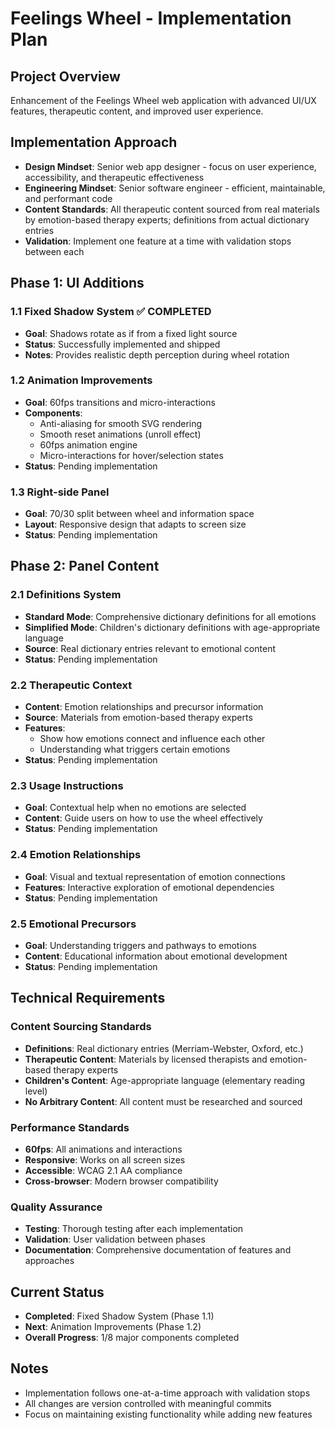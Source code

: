 # Feelings Wheel - Implementation Plan

## Project Overview
Enhancement of the Feelings Wheel web application with advanced UI/UX features, therapeutic content, and improved user experience.

## Implementation Approach
- **Design Mindset**: Senior web app designer - focus on user experience, accessibility, and therapeutic effectiveness
- **Engineering Mindset**: Senior software engineer - efficient, maintainable, and performant code
- **Content Standards**: All therapeutic content sourced from real materials by emotion-based therapy experts; definitions from actual dictionary entries
- **Validation**: Implement one feature at a time with validation stops between each

## Phase 1: UI Additions

### 1.1 Fixed Shadow System ✅ COMPLETED
- **Goal**: Shadows rotate as if from a fixed light source
- **Status**: Successfully implemented and shipped
- **Notes**: Provides realistic depth perception during wheel rotation

### 1.2 Animation Improvements
- **Goal**: 60fps transitions and micro-interactions
- **Components**:
  - Anti-aliasing for smooth SVG rendering
  - Smooth reset animations (unroll effect)
  - 60fps animation engine
  - Micro-interactions for hover/selection states
- **Status**: Pending implementation

### 1.3 Right-side Panel
- **Goal**: 70/30 split between wheel and information space
- **Layout**: Responsive design that adapts to screen size
- **Status**: Pending implementation

## Phase 2: Panel Content

### 2.1 Definitions System
- **Standard Mode**: Comprehensive dictionary definitions for all emotions
- **Simplified Mode**: Children's dictionary definitions with age-appropriate language
- **Source**: Real dictionary entries relevant to emotional content
- **Status**: Pending implementation

### 2.2 Therapeutic Context
- **Content**: Emotion relationships and precursor information
- **Source**: Materials from emotion-based therapy experts
- **Features**:
  - Show how emotions connect and influence each other
  - Understanding what triggers certain emotions
- **Status**: Pending implementation

### 2.3 Usage Instructions
- **Goal**: Contextual help when no emotions are selected
- **Content**: Guide users on how to use the wheel effectively
- **Status**: Pending implementation

### 2.4 Emotion Relationships
- **Goal**: Visual and textual representation of emotion connections
- **Features**: Interactive exploration of emotional dependencies
- **Status**: Pending implementation

### 2.5 Emotional Precursors
- **Goal**: Understanding triggers and pathways to emotions
- **Content**: Educational information about emotional development
- **Status**: Pending implementation

## Technical Requirements

### Content Sourcing Standards
- **Definitions**: Real dictionary entries (Merriam-Webster, Oxford, etc.)
- **Therapeutic Content**: Materials by licensed therapists and emotion-based therapy experts
- **Children's Content**: Age-appropriate language (elementary reading level)
- **No Arbitrary Content**: All content must be researched and sourced

### Performance Standards
- **60fps**: All animations and interactions
- **Responsive**: Works on all screen sizes
- **Accessible**: WCAG 2.1 AA compliance
- **Cross-browser**: Modern browser compatibility

### Quality Assurance
- **Testing**: Thorough testing after each implementation
- **Validation**: User validation between phases
- **Documentation**: Comprehensive documentation of features and approaches

## Current Status
- **Completed**: Fixed Shadow System (Phase 1.1)
- **Next**: Animation Improvements (Phase 1.2)
- **Overall Progress**: 1/8 major components completed

## Notes
- Implementation follows one-at-a-time approach with validation stops
- All changes are version controlled with meaningful commits
- Focus on maintaining existing functionality while adding new features 